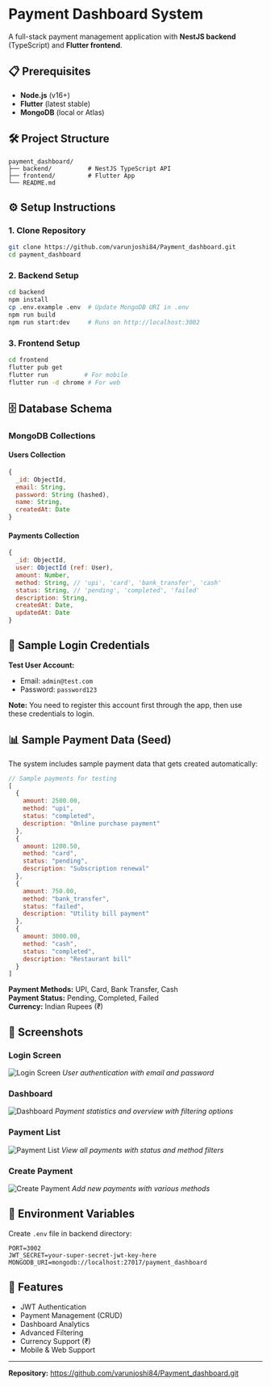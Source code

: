 # Payment Dashboard System

A full-stack payment management application with **NestJS backend** (TypeScript) and **Flutter frontend**.

## 📋 Prerequisites

- **Node.js** (v16+)
- **Flutter** (latest stable)
- **MongoDB** (local or Atlas)

## 🛠️ Project Structure

```
payment_dashboard/
├── backend/          # NestJS TypeScript API
├── frontend/         # Flutter App
└── README.md
```

## ⚙️ Setup Instructions

### 1. Clone Repository
```bash
git clone https://github.com/varunjoshi84/Payment_dashboard.git
cd payment_dashboard
```

### 2. Backend Setup
```bash
cd backend
npm install
cp .env.example .env  # Update MongoDB URI in .env
npm run build
npm run start:dev     # Runs on http://localhost:3002
```

### 3. Frontend Setup
```bash
cd frontend
flutter pub get
flutter run          # For mobile
flutter run -d chrome # For web
```

## 🗄️ Database Schema

### MongoDB Collections

#### Users Collection
```javascript
{
  _id: ObjectId,
  email: String,
  password: String (hashed),
  name: String,
  createdAt: Date
}
```

#### Payments Collection
```javascript
{
  _id: ObjectId,
  user: ObjectId (ref: User),
  amount: Number,
  method: String, // 'upi', 'card', 'bank_transfer', 'cash'
  status: String, // 'pending', 'completed', 'failed'
  description: String,
  createdAt: Date,
  updatedAt: Date
}
```

## 🔐 Sample Login Credentials

**Test User Account:**
- Email: `admin@test.com`
- Password: `password123`

**Note:** You need to register this account first through the app, then use these credentials to login.

## 📊 Sample Payment Data (Seed)

The system includes sample payment data that gets created automatically:

```javascript
// Sample payments for testing
[
  {
    amount: 2500.00,
    method: "upi",
    status: "completed",
    description: "Online purchase payment"
  },
  {
    amount: 1200.50,
    method: "card", 
    status: "pending",
    description: "Subscription renewal"
  },
  {
    amount: 750.00,
    method: "bank_transfer",
    status: "failed", 
    description: "Utility bill payment"
  },
  {
    amount: 3000.00,
    method: "cash",
    status: "completed",
    description: "Restaurant bill"
  }
]
```

**Payment Methods:** UPI, Card, Bank Transfer, Cash  
**Payment Status:** Pending, Completed, Failed  
**Currency:** Indian Rupees (₹)

## 📸 Screenshots

### Login Screen
![Login Screen](screenshots/login.png)
*User authentication with email and password*

### Dashboard
![Dashboard](screenshots/dashboard.png)
*Payment statistics and overview with filtering options*

### Payment List
![Payment List](screenshots/payments.png)
*View all payments with status and method filters*

### Create Payment
![Create Payment](screenshots/create-payment.png)
*Add new payments with various methods*

## 🔧 Environment Variables

Create `.env` file in backend directory:
```env
PORT=3002
JWT_SECRET=your-super-secret-jwt-key-here
MONGODB_URI=mongodb://localhost:27017/payment_dashboard
```

## 🚀 Features

- JWT Authentication
- Payment Management (CRUD)
- Dashboard Analytics
- Advanced Filtering
- Currency Support (₹)
- Mobile & Web Support

---

**Repository:** https://github.com/varunjoshi84/Payment_dashboard.git



